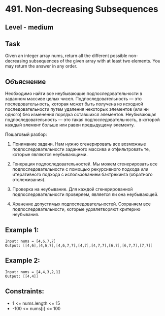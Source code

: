 # 491. Non-decreasing Subsequences


## Level - medium


## Task
Given an integer array nums, return all the different possible non-decreasing subsequences of the given array with at least two elements. 
You may return the answer in any order.


## Объяснение
Необходимо найти все неубывающие подпоследовательности в заданном массиве целых чисел. 
Подпоследовательность — это последовательность, которая может быть получена из исходной последовательности 
путем удаления некоторых элементов (или ни одного) без изменения порядка оставшихся элементов. 
Неубывающая подпоследовательность — это такая подпоследовательность, в которой каждый элемент больше или равен предыдущему элементу.

Пошаговый разбор:
1. Понимание задачи. 
Нам нужно сгенерировать все возможные подпоследовательности заданного массива и отфильтровать те, которые являются неубывающими.

2. Генерация подпоследовательностей. 
Мы можем сгенерировать все подпоследовательности с помощью рекурсивного подхода или итеративного подхода с использованием бэктрекинга (обратного отслеживания).

3. Проверка на неубывание. 
Для каждой сгенерированной подпоследовательности проверяем, является ли она неубывающей.

4. Хранение допустимых подпоследовательностей. 
Сохраняем все подпоследовательности, которые удовлетворяют критерию неубывания.

## Example 1:
````
Input: nums = [4,6,7,7]
Output: [[4,6],[4,6,7],[4,6,7,7],[4,7],[4,7,7],[6,7],[6,7,7],[7,7]]
````


## Example 2:
````
Input: nums = [4,4,3,2,1]
Output: [[4,4]]
````


## Constraints:
- 1 <= nums.length <= 15
- -100 <= nums[i] <= 100